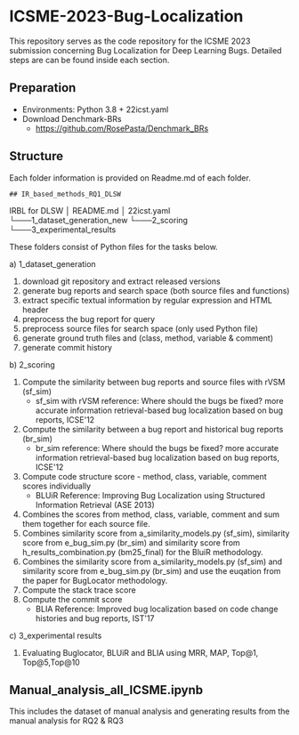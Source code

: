 # ICSME-2023-Bug-Localization
This repository serves as the code repository for the ICSME 2023 submission concerning Bug Localization for Deep Learning Bugs. Detailed steps are can be found inside each section.

## Preparation
- Environments: Python 3.8 + 22icst.yaml
- Download Denchmark-BRs
    - https://github.com/RosePasta/Denchmark_BRs
## Structure
Each folder information is provided on Readme.md of each folder.


```
## IR_based_methods_RQ1_DLSW
```
IRBL for DLSW
│   README.md
│   22icst.yaml
└───1_dataset_generation_new
└───2_scoring
└───3_experimental_results

These folders consist of Python files for the tasks below.

a) 1_dataset_generation

1) download git repository and extract released versions
2) generate bug reports and search space (both source files and functions)
3) extract specific textual information by regular expression and HTML header
4) preprocess the bug report for query
5) preprocess source files for search space (only used Python file) 
6) generate ground truth files and (class, method, variable & comment)
7) generate commit history

b) 2_scoring

1) Compute the similarity between bug reports and source files with rVSM (sf_sim)
    - sf_sim with rVSM reference: Where should the bugs be fixed? more accurate information retrieval-based bug localization based on bug reports, ICSE'12
2) Compute the similarity between a bug report and historical bug reports (br_sim)
    - br_sim reference: Where should the bugs be fixed? more accurate information retrieval-based bug localization based on bug reports, ICSE'12
3) Compute code structure score - method, class, variable, comment scores individually 
    - BLUiR Reference: Improving Bug Localization using Structured Information Retrieval (ASE 2013)
4) Combines the scores from method, class, variable, comment and sum them together for each source file.
5) Combines similarity score from a_similarity_models.py (sf_sim), similarity score from e_bug_sim.py (br_sim) and similarity score from h_results_combination.py (bm25_final) for the BluiR methodology.
6) Combines the similarity score from a_similarity_models.py (sf_sim) and similarity score from e_bug_sim.py (br_sim) and use the euqation from the paper for BugLocator methodology.
7) Compute the stack trace score
8) Compute the commit score 
   - BLIA Reference: Improved bug localization based on code change histories and bug reports, IST'17

c) 3_experimental results

1) Evaluating Buglocator, BLUiR and BLIA using MRR, MAP, Top@1, Top@5,Top@10

## Manual_analysis_all_ICSME.ipynb 

This includes the dataset of manual analysis and generating results from the manual analysis for RQ2 & RQ3 

